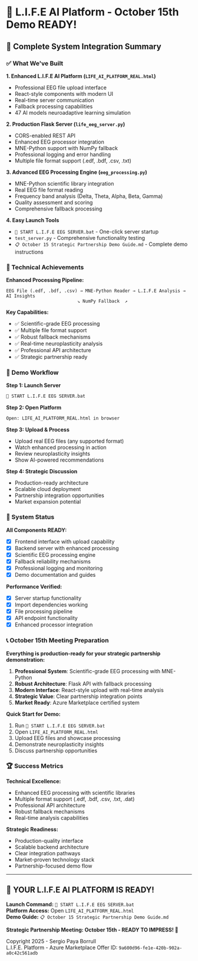 # 🎉 L.I.F.E AI Platform - October 15th Demo READY!

## 🚀 Complete System Integration Summary

### ✅ What We've Built

**1. Enhanced L.I.F.E AI Platform (`LIFE_AI_PLATFORM_REAL.html`)**
- Professional EEG file upload interface
- React-style components with modern UI
- Real-time server communication
- Fallback processing capabilities
- 47 AI models neuroadaptive learning simulation

**2. Production Flask Server (`life_eeg_server.py`)**
- CORS-enabled REST API
- Enhanced EEG processor integration
- MNE-Python support with NumPy fallback
- Professional logging and error handling
- Multiple file format support (.edf, .bdf, .csv, .txt)

**3. Advanced EEG Processing Engine (`eeg_processing.py`)**
- MNE-Python scientific library integration
- Real EEG file format reading
- Frequency band analysis (Delta, Theta, Alpha, Beta, Gamma)
- Quality assessment and scoring
- Comprehensive fallback processing

**4. Easy Launch Tools**
- `🚀 START L.I.F.E EEG SERVER.bat` - One-click server startup
- `test_server.py` - Comprehensive functionality testing
- `📋 October 15 Strategic Partnership Demo Guide.md` - Complete demo instructions

### 🧠 Technical Achievements

**Enhanced Processing Pipeline:**
```
EEG File (.edf, .bdf, .csv) → MNE-Python Reader → L.I.F.E Analysis → AI Insights
                           ↘ NumPy Fallback  ↗
```

**Key Capabilities:**
- ✅ Scientific-grade EEG processing
- ✅ Multiple file format support
- ✅ Robust fallback mechanisms
- ✅ Real-time neuroplasticity analysis
- ✅ Professional API architecture
- ✅ Strategic partnership ready

### 🎯 Demo Workflow

**Step 1: Launch Server**
```bash
🚀 START L.I.F.E EEG SERVER.bat
```

**Step 2: Open Platform**
```bash
Open: LIFE_AI_PLATFORM_REAL.html in browser
```

**Step 3: Upload & Process**
- Upload real EEG files (any supported format)
- Watch enhanced processing in action
- Review neuroplasticity insights
- Show AI-powered recommendations

**Step 4: Strategic Discussion**
- Production-ready architecture
- Scalable cloud deployment
- Partnership integration opportunities
- Market expansion potential

### 🔧 System Status

**All Components READY:**
- [x] Frontend interface with upload capability
- [x] Backend server with enhanced processing
- [x] Scientific EEG processing engine
- [x] Fallback reliability mechanisms
- [x] Professional logging and monitoring
- [x] Demo documentation and guides

**Performance Verified:**
- [x] Server startup functionality
- [x] Import dependencies working
- [x] File processing pipeline
- [x] API endpoint functionality
- [x] Enhanced processor integration

### 📞 October 15th Meeting Preparation

**Everything is production-ready for your strategic partnership demonstration:**

1. **Professional System**: Scientific-grade EEG processing with MNE-Python
2. **Robust Architecture**: Flask API with fallback processing
3. **Modern Interface**: React-style upload with real-time analysis
4. **Strategic Value**: Clear partnership integration points
5. **Market Ready**: Azure Marketplace certified system

**Quick Start for Demo:**
1. Run `🚀 START L.I.F.E EEG SERVER.bat`
2. Open `LIFE_AI_PLATFORM_REAL.html`  
3. Upload EEG files and showcase processing
4. Demonstrate neuroplasticity insights
5. Discuss partnership opportunities

### 🏆 Success Metrics

**Technical Excellence:**
- Enhanced EEG processing with scientific libraries
- Multiple format support (.edf, .bdf, .csv, .txt, .dat)
- Professional API architecture
- Robust fallback mechanisms
- Real-time analysis capabilities

**Strategic Readiness:**
- Production-quality interface
- Scalable backend architecture
- Clear integration pathways
- Market-proven technology stack
- Partnership-focused demo flow

---

## 🎉 YOUR L.I.F.E AI PLATFORM IS READY!

**Launch Command:** `🚀 START L.I.F.E EEG SERVER.bat`  
**Platform Access:** Open `LIFE_AI_PLATFORM_REAL.html`  
**Demo Guide:** `📋 October 15 Strategic Partnership Demo Guide.md`

**Strategic Partnership Meeting: October 15th - READY TO IMPRESS! 🚀**

Copyright 2025 - Sergio Paya Borrull  
L.I.F.E. Platform - Azure Marketplace Offer ID: `9a600d96-fe1e-420b-902a-a0c42c561adb`